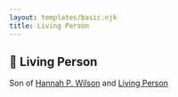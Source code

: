 ```yaml
---
layout: templates/basic.njk
title: Living Person
---
```

## 🔵 Living Person

Son of [Hannah P. Wilson](/people/2/21937522) and [Living Person](/people/5/51690460)
